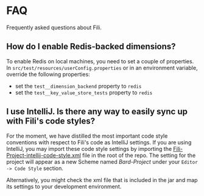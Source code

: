 FAQ
===

Frequently asked questions about Fili.

How do I enable Redis-backed dimensions?
----------------------------------------

To enable Redis on local machines, you need to set a couple of properties. In `src/test/resources/userConfig.properties`
or in an environment variable, override the following properties:

- set the `test__dimension_backend` property to `redis`
- set the `test__key_value_store_tests` property to `redis`


I use IntelliJ. Is there any way to easily sync up with Fili's code styles?
---------------------------------------------------------------------------

For the moment, we have distilled the most important code style conventions with respect to Fili's code as IntelliJ 
settings. If you are using IntelliJ, you may import these code style settings by importing the 
[Fili-Project-intellij-code-style.xml](../Fili-Project-intellij-code-style.xml) file in the root of the repo. The setting
for the project will appear as a new Scheme named *Bard-Project* under your `Editor -> Code Style` section.

Alternatively, you might check the xml file that is included in the jar and map its settings to your development
environment.
